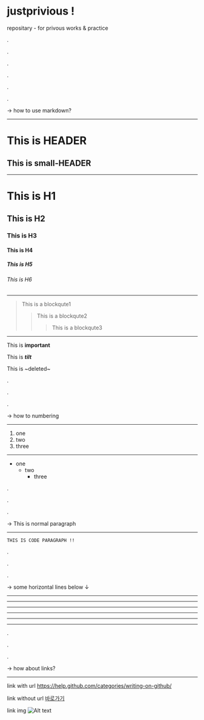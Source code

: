 # justprivious !

repositary - for privous works & practice

.

.

.

.

.

.

→ how to use markdown?

--------------------------------------- 

This is HEADER
==============
This is small-HEADER
---------------

--------------------------------------- 

# This is H1
## This is H2
### This is H3
#### This is H4
##### This is H5
###### This is H6

---------------------------------------

> This is a blockqute1
>> This is a blockqute2
>>> This is a blockqute3

---------------------------------------

This is **important**

This is ***tilt***

This is ~deleted~

.

.

.

→ how to numbering

--------------------------------------- 

1. one
2. two
3. three

--------------------------------------- 

+ one
  + two
    + three

.

.

.


→ This is normal paragraph

--------------------------------------- 

<pre><code>THIS IS CODE PARAGRAPH !!</code></pre>

.

.

.

→ some horizontal lines below ↓

--------------------------------------- 

* * *
***
*****
- - -
---------------------------------------

.

.

.

→ how about links?

--------------------------------------- 

link with url
<https://help.github.com/categories/writing-on-github/>

link without url
[바로가기](https://help.github.com/categories/writing-on-github/)

link img
![Alt text](/justprivious/dolphin.jpg)
